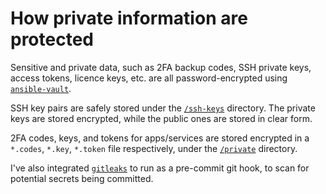 # How private information are protected

Sensitive and private data, such as 2FA backup codes, SSH private keys, access tokens, licence keys, etc. are all password-encrypted using [`ansible-vault`](https://docs.ansible.com/ansible/latest/vault_guide/index.html).

SSH key pairs are safely stored under the [`/ssh-keys`](/ssh-keys/) directory. The private keys are stored encrypted, while the public ones are stored in clear form.

2FA codes, keys, and tokens for apps/services are stored encrypted in a `*.codes`, `*.key`, `*.token` file respectively, under the [`/private`](/private/) directory.

I've also integrated [`gitleaks`](https://github.com/zricethezav/gitleaks) to run as a pre-commit git hook, to scan for potential secrets being committed.
